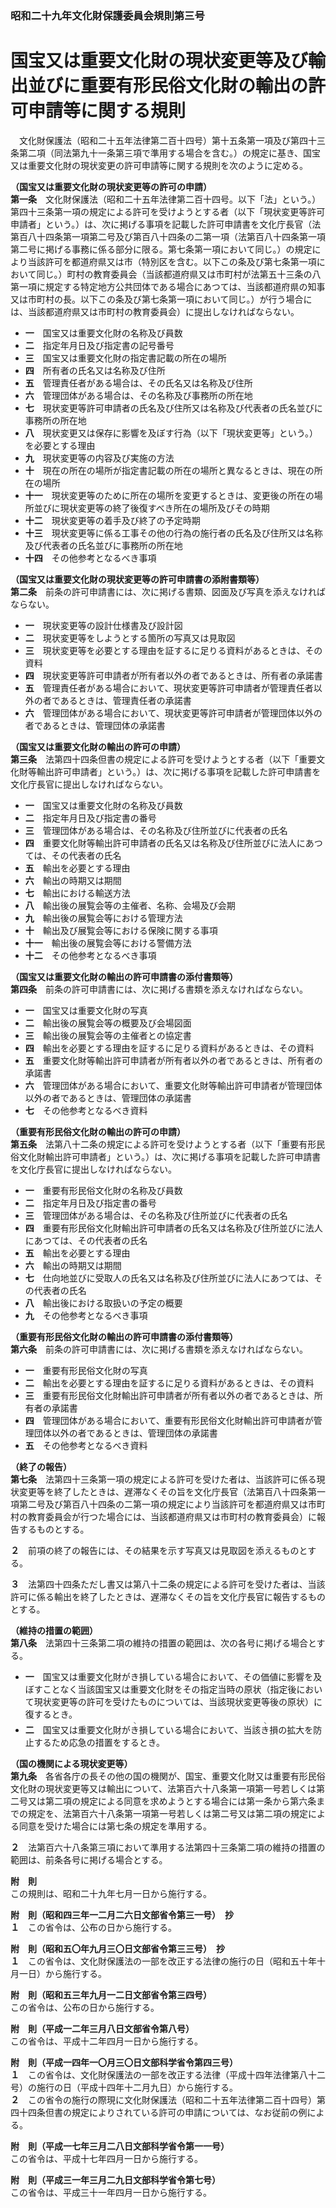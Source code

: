 ### 昭和二十九年文化財保護委員会規則第三号  
# 国宝又は重要文化財の現状変更等及び輸出並びに重要有形民俗文化財の輸出の許可申請等に関する規則  
　文化財保護法（昭和二十五年法律第二百十四号）第十五条第一項及び第四十三条第二項（同法第九十一条第三項で準用する場合を含む。）の規定に基き、国宝又は重要文化財の現状変更の許可申請等に関する規則を次のように定める。  
  
**（国宝又は重要文化財の現状変更等の許可の申請）**  
**第一条**　文化財保護法（昭和二十五年法律第二百十四号。以下「法」という。）第四十三条第一項の規定による許可を受けようとする者（以下「現状変更等許可申請者」という。）は、次に掲げる事項を記載した許可申請書を文化庁長官（法第百八十四条第一項第二号及び第百八十四条の二第一項（法第百八十四条第一項第二号に掲げる事務に係る部分に限る。第七条第一項において同じ。）の規定により当該許可を都道府県又は市（特別区を含む。以下この条及び第七条第一項において同じ。）町村の教育委員会（当該都道府県又は市町村が法第五十三条の八第一項に規定する特定地方公共団体である場合にあつては、当該都道府県の知事又は市町村の長。以下この条及び第七条第一項において同じ。）が行う場合には、当該都道府県又は市町村の教育委員会）に提出しなければならない。  
* **一**　国宝又は重要文化財の名称及び員数  
* **二**　指定年月日及び指定書の記号番号  
* **三**　国宝又は重要文化財の指定書記載の所在の場所  
* **四**　所有者の氏名又は名称及び住所  
* **五**　管理責任者がある場合は、その氏名又は名称及び住所  
* **六**　管理団体がある場合は、その名称及び事務所の所在地  
* **七**　現状変更等許可申請者の氏名及び住所又は名称及び代表者の氏名並びに事務所の所在地  
* **八**　現状変更又は保存に影響を及ぼす行為（以下「現状変更等」という。）を必要とする理由  
* **九**　現状変更等の内容及び実施の方法  
* **十**　現在の所在の場所が指定書記載の所在の場所と異なるときは、現在の所在の場所  
* **十一**　現状変更等のために所在の場所を変更するときは、変更後の所在の場所並びに現状変更等の終了後復すべき所在の場所及びその時期  
* **十二**　現状変更等の着手及び終了の予定時期  
* **十三**　現状変更等に係る工事その他の行為の施行者の氏名及び住所又は名称及び代表者の氏名並びに事務所の所在地  
* **十四**　その他参考となるべき事項  
  
**（国宝又は重要文化財の現状変更等の許可申請書の添附書類等）**  
**第二条**　前条の許可申請書には、次に掲げる書類、図面及び写真を添えなければならない。  
* **一**　現状変更等の設計仕様書及び設計図  
* **二**　現状変更等をしようとする箇所の写真又は見取図  
* **三**　現状変更等を必要とする理由を証するに足りる資料があるときは、その資料  
* **四**　現状変更等許可申請者が所有者以外の者であるときは、所有者の承諾書  
* **五**　管理責任者がある場合において、現状変更等許可申請者が管理責任者以外の者であるときは、管理責任者の承諾書  
* **六**　管理団体がある場合において、現状変更等許可申請者が管理団体以外の者であるときは、管理団体の承諾書  
  
**（国宝又は重要文化財の輸出の許可の申請）**  
**第三条**　法第四十四条但書の規定による許可を受けようとする者（以下「重要文化財等輸出許可申請者」という。）は、次に掲げる事項を記載した許可申請書を文化庁長官に提出しなければならない。  
* **一**　国宝又は重要文化財の名称及び員数  
* **二**　指定年月日及び指定書の番号  
* **三**　管理団体がある場合は、その名称及び住所並びに代表者の氏名  
* **四**　重要文化財等輸出許可申請者の氏名又は名称及び住所並びに法人にあつては、その代表者の氏名  
* **五**　輸出を必要とする理由  
* **六**　輸出の時期又は期間  
* **七**　輸出における輸送方法  
* **八**　輸出後の展覧会等の主催者、名称、会場及び会期  
* **九**　輸出後の展覧会等における管理方法  
* **十**　輸出及び展覧会等における保険に関する事項  
* **十一**　輸出後の展覧会等における警備方法  
* **十二**　その他参考となるべき事項  
  
**（国宝又は重要文化財の輸出の許可申請書の添付書類等）**  
**第四条**　前条の許可申請書には、次に掲げる書類を添えなければならない。  
* **一**　国宝又は重要文化財の写真  
* **二**　輸出後の展覧会等の概要及び会場図面  
* **三**　輸出後の展覧会等の主催者との協定書  
* **四**　輸出を必要とする理由を証するに足りる資料があるときは、その資料  
* **五**　重要文化財等輸出許可申請者が所有者以外の者であるときは、所有者の承諾書  
* **六**　管理団体がある場合において、重要文化財等輸出許可申請者が管理団体以外の者であるときは、管理団体の承諾書  
* **七**　その他参考となるべき資料  
  
**（重要有形民俗文化財の輸出の許可の申請）**  
**第五条**　法第八十二条の規定による許可を受けようとする者（以下「重要有形民俗文化財輸出許可申請者」という。）は、次に掲げる事項を記載した許可申請書を文化庁長官に提出しなければならない。  
* **一**　重要有形民俗文化財の名称及び員数  
* **二**　指定年月日及び指定書の番号  
* **三**　管理団体がある場合は、その名称及び住所並びに代表者の氏名  
* **四**　重要有形民俗文化財輸出許可申請者の氏名又は名称及び住所並びに法人にあつては、その代表者の氏名  
* **五**　輸出を必要とする理由  
* **六**　輸出の時期又は期間  
* **七**　仕向地並びに受取人の氏名又は名称及び住所並びに法人にあつては、その代表者の氏名  
* **八**　輸出後における取扱いの予定の概要  
* **九**　その他参考となるべき事項  
  
**（重要有形民俗文化財の輸出の許可申請書の添付書類等）**  
**第六条**　前条の許可申請書には、次に掲げる書類を添えなければならない。  
* **一**　重要有形民俗文化財の写真  
* **二**　輸出を必要とする理由を証するに足りる資料があるときは、その資料  
* **三**　重要有形民俗文化財輸出許可申請者が所有者以外の者であるときは、所有者の承諾書  
* **四**　管理団体がある場合において、重要有形民俗文化財輸出許可申請者が管理団体以外の者であるときは、管理団体の承諾書  
* **五**　その他参考となるべき資料  
  
**（終了の報告）**  
**第七条**　法第四十三条第一項の規定による許可を受けた者は、当該許可に係る現状変更等を終了したときは、遅滞なくその旨を文化庁長官（法第百八十四条第一項第二号及び第百八十四条の二第一項の規定により当該許可を都道府県又は市町村の教育委員会が行つた場合には、当該都道府県又は市町村の教育委員会）に報告するものとする。  
  
**２**　前項の終了の報告には、その結果を示す写真又は見取図を添えるものとする。  
  
**３**　法第四十四条ただし書又は第八十二条の規定による許可を受けた者は、当該許可に係る輸出を終了したときは、遅滞なくその旨を文化庁長官に報告するものとする。  
  
**（維持の措置の範囲）**  
**第八条**　法第四十三条第二項の維持の措置の範囲は、次の各号に掲げる場合とする。  
* **一**　国宝又は重要文化財がき損している場合において、その価値に影響を及ぼすことなく当該国宝又は重要文化財をその指定当時の原状（指定後において現状変更等の許可を受けたものについては、当該現状変更等後の原状）に復するとき。  
* **二**　国宝又は重要文化財が<ruby>き<rt>ヽ</rt></ruby>損している場合において、当該<ruby>き<rt>ヽ</rt></ruby>損の拡大を防止するため応急の措置をするとき。  
  
**（国の機関による現状変更等）**  
**第九条**　各省各庁の長その他の国の機関が、国宝、重要文化財又は重要有形民俗文化財の現状変更等又は輸出について、法第百六十八条第一項第一号若しくは第二号又は第二項の規定による同意を求めようとする場合には第一条から第六条までの規定を、法第百六十八条第一項第一号若しくは第二号又は第二項の規定による同意を受けた場合には第七条の規定を準用する。  
  
**２**　法第百六十八条第三項において準用する法第四十三条第二項の維持の措置の範囲は、前条各号に掲げる場合とする。  
  
**附　則**  
この規則は、昭和二十九年七月一日から施行する。  
  
**附　則（昭和四三年一二月二六日文部省令第三一号）　抄**  
**１**　この省令は、公布の日から施行する。  
  
**附　則（昭和五〇年九月三〇日文部省令第三三号）　抄**  
**１**　この省令は、文化財保護法の一部を改正する法律の施行の日（昭和五十年十月一日）から施行する。  
  
**附　則（昭和五三年九月一二日文部省令第三四号）**  
この省令は、公布の日から施行する。  
  
**附　則（平成一二年三月八日文部省令第八号）**  
この省令は、平成十二年四月一日から施行する。  
  
**附　則（平成一四年一〇月三〇日文部科学省令第四三号）**  
**１**　この省令は、文化財保護法の一部を改正する法律（平成十四年法律第八十二号）の施行の日（平成十四年十二月九日）から施行する。  
**２**　この省令の施行の際現に文化財保護法（昭和二十五年法律第二百十四号）第四十四条但書の規定によりされている許可の申請については、なお従前の例による。  
  
**附　則（平成一七年三月二八日文部科学省令第一一号）**  
この省令は、平成十七年四月一日から施行する。  
  
**附　則（平成三一年三月二九日文部科学省令第七号）**  
この省令は、平成三十一年四月一日から施行する。  
  
